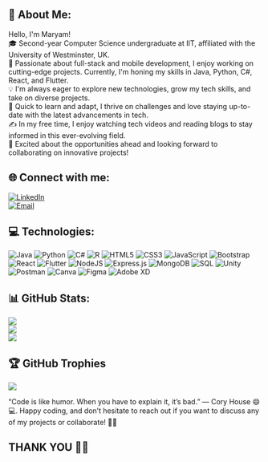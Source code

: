## 💫 About Me:
Hello, I'm Maryam!<br>
🎓 Second-year Computer Science undergraduate at IIT, affiliated with the University of Westminster, UK.<br>
🌱 Passionate about full-stack and mobile development, I enjoy working on cutting-edge projects. Currently, I'm honing my skills in Java, Python, C#, React, and Flutter.<br>
💡 I'm always eager to explore new technologies, grow my tech skills, and take on diverse projects.<br>
🚀 Quick to learn and adapt, I thrive on challenges and love staying up-to-date with the latest advancements in tech.<br>
✍️ In my free time, I enjoy watching tech videos and reading blogs to stay informed in this ever-evolving field.<br>
🎯 Excited about the opportunities ahead and looking forward to collaborating on innovative projects!<br>

## 🌐 Connect with me:
[![LinkedIn](https://img.shields.io/badge/LinkedIn-%230077B5.svg?logo=linkedin&logoColor=white)](https://www.linkedin.com/in/maryam-nawas-bb7b25236/)  
[![Email](https://img.shields.io/badge/Email-D14836.svg?logo=gmail&logoColor=white)](mailto:maryamnawas2002@gmail.com)

## 💻 Technologies:
![Java](https://img.shields.io/badge/java-%23ED8B00.svg?style=for-the-badge&logo=openjdk&logoColor=white) 
![Python](https://img.shields.io/badge/python-3670A0?style=for-the-badge&logo=python&logoColor=ffdd54) 
![C#](https://img.shields.io/badge/c%23-%23239120.svg?style=for-the-badge&logo=csharp&logoColor=white) 
![R](https://img.shields.io/badge/r-%23276DC3.svg?style=for-the-badge&logo=r&logoColor=white) 
![HTML5](https://img.shields.io/badge/html5-%23E34F26.svg?style=for-the-badge&logo=html5&logoColor=white) 
![CSS3](https://img.shields.io/badge/css3-%231572B6.svg?style=for-the-badge&logo=css3&logoColor=white) 
![JavaScript](https://img.shields.io/badge/javascript-%23323330.svg?style=for-the-badge&logo=javascript&logoColor=%23F7DF1E) 
![Bootstrap](https://img.shields.io/badge/bootstrap-%23563D7C.svg?style=for-the-badge&logo=bootstrap&logoColor=white) 
![React](https://img.shields.io/badge/react-%2320232a.svg?style=for-the-badge&logo=react&logoColor=%2361DAFB) 
![Flutter](https://img.shields.io/badge/Flutter-%2302569B.svg?style=for-the-badge&logo=Flutter&logoColor=white) 
![NodeJS](https://img.shields.io/badge/node.js-6DA55F?style=for-the-badge&logo=node.js&logoColor=white) 
![Express.js](https://img.shields.io/badge/express.js-%23404d59.svg?style=for-the-badge&logo=express&logoColor=%2361DAFB) 
![MongoDB](https://img.shields.io/badge/MongoDB-%234ea94b.svg?style=for-the-badge&logo=mongodb&logoColor=white) 
![SQL](https://img.shields.io/badge/sql-%2300758F.svg?style=for-the-badge&logo=sql&logoColor=white) 
![Unity](https://img.shields.io/badge/unity-%23000000.svg?style=for-the-badge&logo=unity&logoColor=white) 
![Postman](https://img.shields.io/badge/Postman-FF6C37?style=for-the-badge&logo=postman&logoColor=white) 
![Canva](https://img.shields.io/badge/Canva-%2300C4CC.svg?style=for-the-badge&logo=Canva&logoColor=white) 
![Figma](https://img.shields.io/badge/figma-%23F24E1E.svg?style=for-the-badge&logo=figma&logoColor=white) 
![Adobe XD](https://img.shields.io/badge/adobe%20xd-%23FF61F6.svg?style=for-the-badge&logo=adobe%20xd&logoColor=white)

## 📊 GitHub Stats:
![](https://github-readme-stats.vercel.app/api?username=maryamnawas&theme=gotham&hide_border=false&include_all_commits=false&count_private=false)<br/>
![](https://github-readme-streak-stats.herokuapp.com/?user=maryamnawas&theme=gotham&hide_border=false)<br/>
![](https://github-readme-stats.vercel.app/api/top-langs/?username=maryamnawas&theme=gotham&hide_border=false&include_all_commits=false&count_private=false&layout=compact)

## 🏆 GitHub Trophies
![](https://github-profile-trophy.vercel.app/?username=maryamnawas&theme=darkhub&no-frame=false&no-bg=true&margin-w=4)

“Code is like humor. When you have to explain it, it’s bad.” — Cory House 😄💻. Happy coding, and don’t hesitate to reach out if you want to discuss any of my projects or collaborate! 🚀🤝

## THANK YOU 🙏💖
